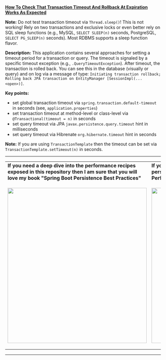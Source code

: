 **[How To Check That Transaction Timeout And Rollback At Expiration Works As Expected](https://github.com/AnghelLeonard/Hibernate-SpringBoot/tree/master/HibernateSpringBootTransactionTimeout)**
 
**Note:** Do not test transaction timeout via `Thread.sleep()`! This is not working! Rely on two transactions and exclusive locks or even better rely on SQL sleep functions (e.g., MySQL, `SELECT SLEEP(n)` seconds, PostgreSQL, `SELECT PG_SLEEP(n)` seconds). Most RDBMS supports a sleep function flavor.

**Description:** This application contains several approaches for setting a timeout period for a transaction or query. The timeout is signaled by a specific timeout exception (e.g., `.QueryTimeoutException`). After timeout, the transaction is rolled back. You can see this in the database (visually or query) and on log via a message of type: `Initiating transaction rollback; Rolling back JPA transaction on EntityManager [SessionImpl(... <open>)]`.

**Key points:**
- set global transaction timeout via `spring.transaction.default-timeout` in seconds (see, `application.properties`)
- set transaction timeout at method-level or class-level via `@Transactional(timeout = n)` in seconds
- set query timeout via JPA `javax.persistence.query.timeout` hint in milliseconds
- set query timeout via Hibrenate `org.hibernate.timeout` hint in seconds
     
**Note:** If you are using `TransactionTemplate` then the timeout can be set via `TransactionTemplate.setTimeout(n)` in seconds.

-----------------------------------------------------------------------------------------------------------------------    
<table>
     <tr><td><b>If you need a deep dive into the performance recipes exposed in this repository then I am sure that you will love my book "Spring Boot Persistence Best Practices"</b></td><td><b>If you need a hand of tips and illustrations of 100+ Java persistence performance issues then "Java Persistence Performance Illustrated Guide" is for you.</b></td></tr>
     <tr><td>
<a href="https://www.apress.com/us/book/9781484256251"><p align="left"><img src="https://github.com/AnghelLeonard/Hibernate-SpringBoot/blob/master/Spring%20Boot%20Persistence%20Best%20Practices.jpg" height="500" width="450"/></p></a>
</td><td>
<a href="https://leanpub.com/java-persistence-performance-illustrated-guide"><p align="right"><img src="https://github.com/AnghelLeonard/Hibernate-SpringBoot/blob/master/Java%20Persistence%20Performance%20Illustrated%20Guide.jpg" height="500" width="450"/></p></a>
</td></tr></table>

-----------------------------------------------------------------------------------------------------------------------    

